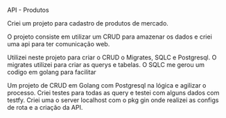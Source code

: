 API - Produtos

Criei um projeto para cadastro de produtos de mercado.

O projeto consiste em utilizar um CRUD para amazenar os dados e criei uma api para ter comunicação web.

Utilizei neste projeto para criar o CRUD o Migrates, SQLC e Postgresql.
O migrates utilizei para criar as querys e tabelas.
O SQLC me gerou um codigo em golang para facilitar 

Um projeto de CRUD em Golang com Postgresql na lógica e agilizar o processo.
Criei testes para todas as query e testei com alguns dados com testfy.
Criei uma o server localhost com o pkg gin onde realizei as configs de rota e a criação da API.
